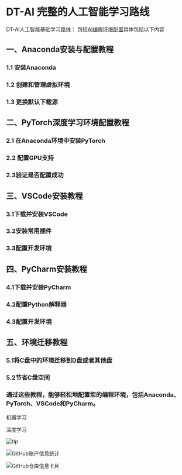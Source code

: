 
# DT-AI 完整的人工智能学习路线

DT-AI人工智能基础学习路线：
包括[AI编程环境配置](https://github.com/buluslee/DT-AI/tree/AI%E7%8E%AF%E5%A2%83%E9%85%8D%E7%BD%AE)具体包括以下内容

## 一、Anaconda安装与配置教程

### 1.1 安装Anaconda

### 1.2 创建和管理虚拟环境

### 1.3 更换默认下载源

## 二、PyTorch深度学习环境配置教程

### 2.1 在Anaconda环境中安装PyTorch
### 2.2 配置GPU支持
### 2.3验证是否配置成功

## 三、VSCode安装教程

### 3.1下载并安装VSCode
### 3.2安装常用插件
### 3.3配置开发环境


## 四、PyCharm安装教程

### 4.1下载并安装PyCharm
### 4.2配置Python解释器
### 4.3配置开发环境

## 五、环境迁移教程

### 5.1将C盘中的环境迁移到D盘或者其他盘
### 5.2节省C盘空间
### 通过这些教程，能够轻松地配置您的编程环境，包括Anaconda、PyTorch、VSCode和PyCharm。

机器学习

深度学习

![tip](https://badgen.net/badge/python/3.1.6/green?icon=packagephobia)

![GitHub账户信息统计](https://github-stats.ubrong.com/api?username=buluslee&show_icons=true&theme=tokyonight)

![GitHub仓库信息卡片](https://github-stats.ubrong.com/api/pin/?username=buluslee&repo=GNN&theme=dark)

